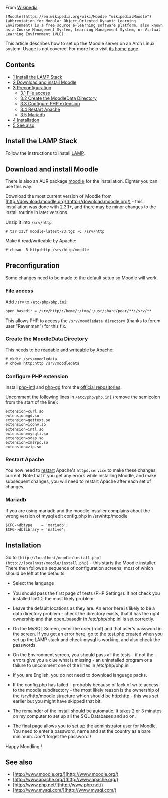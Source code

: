 From [Wikipedia](http://en.wikipedia.org):

	[Moodle](https://en.wikipedia.org/wiki/Moodle "wikipedia:Moodle") (abbreviation for Modular Object-Oriented Dynamic Learning Environment) is a free source e-learning software platform, also known as a Course Management System, Learning Management System, or Virtual Learning Environment (VLE).

This article describes how to set up the Moodle server on an Arch Linux system. Usage is not covered. For more help visit [its home page](http://www.moodle.org).

## Contents

*   [1 Install the LAMP Stack](#Install_the_LAMP_Stack)
*   [2 Download and install Moodle](#Download_and_install_Moodle)
*   [3 Preconfiguration](#Preconfiguration)
    *   [3.1 File access](#File_access)
    *   [3.2 Create the MoodleData Directory](#Create_the_MoodleData_Directory)
    *   [3.3 Configure PHP extension](#Configure_PHP_extension)
    *   [3.4 Restart Apache](#Restart_Apache)
    *   [3.5 Mariadb](#Mariadb)
*   [4 Installation](#Installation)
*   [5 See also](#See_also)

## Install the LAMP Stack

Follow the instructions to install [LAMP](/index.php/LAMP "LAMP").

## Download and install Moodle

There is also an AUR package [moodle](https://aur.archlinux.org/packages/moodle/) for the installation. Eighter you can use this way:

Download the most current version of Moodle from [http://download.moodle.org/](http://download.moodle.org/) - this installation was done with 2.3.1+, and there may be minor changes to the install routine in later versions.

Unzip it into `/srv/http`:

```
# tar xzvf moodle-latest-23.tgz -C /srv/http

```

Make it read/writeable by Apache:

```
# chown -R http:http /srv/http/moodle

```

## Preconfiguration

Some changes need to be made to the default setup so Moodle will work.

### File access

Add `/srv` to `/etc/php/php.ini`:

```
open_basedir = /srv/http/:/home/:/tmp/:/usr/share/pear/**:/srv/**

```

This allows PHP to access the `/srv/moodledata directory` (thanks to forum user "Ravenman") for this fix.

### Create the MoodleData Directory

This needs to be readable and writeable by Apache:

```
# mkdir /srv/moodledata
# chown http:http /srv/moodledata

```

### Configure PHP extension

Install [php-intl](https://www.archlinux.org/packages/?name=php-intl) and [php-gd](https://www.archlinux.org/packages/?name=php-gd) from the [official repositories](/index.php/Official_repositories "Official repositories").

Uncomment the following lines in `/etc/php/php.ini` (remove the semicolon from the start of the line):

```
extension=curl.so
extension=gd.so
extension=gettext.so
extension=iconv.so
extension=intl.so
extension=mysqli.so
extension=soap.so
extension=xmlrpc.so
extension=zip.so

```

### Restart Apache

You now need to [restart](/index.php/Restart "Restart") Apache's `httpd.service` to make these changes current. Note that if you get any errors while installing Moodle, and make subsequent changes, you will need to restart Apache after each set of changes.

### Mariadb

If you are using mariadb and the moodle installer complains about the wrong version of mysql edit config.php in /srv/http/moodle

```
$CFG->dbtype    = 'mariadb'; 
$CFG->dblibrary = 'native';

```

## Installation

Go to `[http://localhost/moodle/install.php](http://localhost/moodle/install.php)` - this starts the Moodle installer. There then follows a sequence of configuration screens, most of which should be left at the defaults.

*   Select the language

*   You should pass the first page of tests (PHP Settings). If not check you installed libGD, the most likely problem.

*   Leave the default locations as they are. An error here is likely to be a data directory problem - check the directory exists, that it has the right ownership and that open_basedir in /etc/php/php.ini is set correctly.

*   On the MySQL Screen, enter the user (root) and that user's password in the screen. If you get an error here, go to the test.php created when you set up the LAMP stack and check mysql is working, and also check the passwords.

*   On the Environment screen, you should pass all the tests - if not the errors give you a clue what is missing - an uninstalled program or a failure to uncomment one of the lines in /etc/php/php.ini

*   If you are English, you do not need to download language packs.

*   If the config.php has failed - probably because of lack of write access to the moodle subdirectory - the most likely reason is the ownership of the /srv/http/moodle structure which should be http:http - this was set earlier but you might have skipped that bit.

*   The remainder of the install should be automatic. It takes 2 or 3 minutes on my computer to set up all the SQL Databases and so on.

*   The final page allows you to set up the administrator user for Moodle. You need to enter a password, name and set the country as a bare minimum. _Don't_ forget the password !

Happy Moodling !

## See also

*   [http://www.moodle.org/](http://www.moodle.org/)
*   [http://www.apache.org/](http://www.apache.org/)
*   [http://www.php.net/](http://www.php.net/)
*   [http://www.mysql.com/](http://www.mysql.com/)